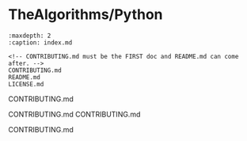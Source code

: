 # TheAlgorithms/Python
```{toctree}
:maxdepth: 2
:caption: index.md

<!-- CONTRIBUTING.md must be the FIRST doc and README.md can come after. -->
CONTRIBUTING.md
README.md
LICENSE.md
```

<!-- CONTRIBUTING.md must be the FIRST doc and README.md can come after. -->
CONTRIBUTING.md

<!-- CONTRIBUTING.md must be the FIRST doc and README.md can come after. -->
CONTRIBUTING.md<!-- CONTRIBUTING.md must be the FIRST doc and README.md can come after. -->
CONTRIBUTING.md

<!-- CONTRIBUTING.md must be the FIRST doc and README.md can come after. -->
CONTRIBUTING.md

